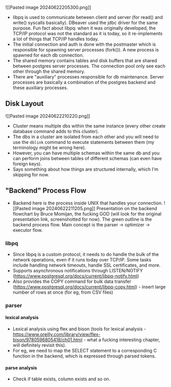 
![[Pasted image 20240622205300.png]]
- libpq is used to communicate between client and server (for read() and write() syscalls basically). DBeaver used the jdbc driver for the same purpose. Fun fact about libpq: when it was originally developed, the TCP/IP protocol was not the standard as it is today, so it re-implements a lot of things that TCP/IP handles today.
- The initial connection and auth is done with the postmaster which is responsible for spawning server processes (fork()). A new process is spawned for each db connection.
- The shared memory contains tables and disk buffers that are shared between postgres server processes. The connection pool only see each other through the shared memory.
- There are "auxiliary" processes responsible for db maintenance. Server processes are basically a combination of the postgres backend and these auxiliary processes.

## Disk Layout

![[Pasted image 20240622210220.png]]
- Cluster means multiple dbs within the same instance (every other create database command adds to this cluster).
- The dbs in a cluster are isolated from each other and you will need to use the `dblink` command to execute statements between them (my terminology might be wrong here).
- However, you can have multiple schemas within the same db and you can perform joins between tables of different schemas (can even have foreign keys).
- Says something about how things are structured internally, which I'm skipping for now.

## "Backend" Process Flow

- Backend here is the process inside UNIX that handles your connection.
![[Pasted image 20240622211205.png]]
Presentation on the backend flowchart by Bruce Momijan, the fucking GOD (will look for the original presentation link, screenshotted for now). The green outline is the backend process flow. Main concept is the parser -> optimizer -> executor flow.

### libpq

- Since libpq is a custom protocol, it needs to do handle the bulk of the network operations, even if it runs today over TCP/IP. Some tasks include handling network timeouts, handle SSL certificates, and more.
- Supports asynchronous notifications through LISTEN/NOTIFY (https://www.postgresql.org/docs/current/libpq-notify.html)
- Also provides the COPY command for bulk data transfer (https://www.postgresql.org/docs/current/libpq-copy.html) - insert large number of rows at once (for eg, from CSV files)


### parser

#### lexical analysis
- Lexical analysis using flex and bison (tools for lexical analysis - https://www.oreilly.com/library/view/flex-bison/9780596805418/ch01.html - what a fucking interesting chapter, will definitely revisit this).
- For eg, we need to map the SELECT statement to a corresponding C function in the backend, which is expressed through parsed tokens.

#### parse analysis
- Check if table exists, column exists and so on.